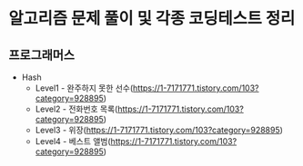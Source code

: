 알고리즘 문제 풀이 및 각종 코딩테스트 정리
=============

프로그래머스
-------------
* Hash
    * Level1 - 완주하지 못한 선수(https://1-7171771.tistory.com/103?category=928895)
    * Level2 - 전화번호 목록(https://1-7171771.tistory.com/103?category=928895)
    * Level3 - 위장(https://1-7171771.tistory.com/103?category=928895)
    * Level4 - 베스트 앨범(https://1-7171771.tistory.com/103?category=928895)


